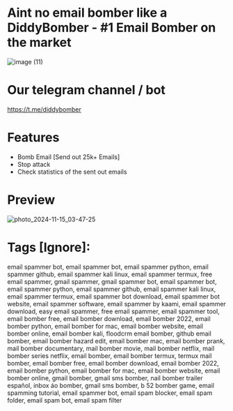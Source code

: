 # Aint no email bomber like a DiddyBomber - #1 Email Bomber on the market
![image (11)](https://github.com/user-attachments/assets/82421cfc-5404-4ca1-b7e2-a94de61ced0f)

# Our telegram channel / bot
https://t.me/diddybomber

# Features
- Bomb Email [Send out 25k+ Emails]
- Stop attack
- Check statistics of the sent out emails

# Preview
![photo_2024-11-15_03-47-25](https://github.com/user-attachments/assets/69feece0-0b49-4b1b-a72e-8eaa373cef1e)

# Tags [Ignore]: 
email spammer bot, email spammer bot, email spammer python, email spammer github, email spammer kali linux, email spammer termux, free email spammer, gmail spammer, gmail spammer bot, email spammer bot, email spammer python, email spammer github, email spammer kali linux, email spammer termux, email spammer bot download, email spammer bot website, email spammer software, email spammer by kaami, email spammer download, easy email spammer, free email spammer, email spammer tool, email bomber free, email bomber download, email bomber 2022, email bomber python, email bomber for mac, email bomber website, email bomber online, email bomber kali, floodcrm email bomber, github email bomber, email bomber hazard edit, email bomber mac, email bomber prank, mail bomber documentary, mail bomber movie, mail bomber netflix, mail bomber series netflix, email bomber, email bomber termux, termux mail bomber, email bomber free, email bomber download, email bomber 2022, email bomber python, email bomber for mac, email bomber website, email bomber online, gmail bomber, gmail sms bomber, nail bomber trailer español, inbox áo bomber, gmail sms bomber, b 52 bomber game, email spamming tutorial, email spammer bot, email spam blocker, email spam folder, email spam bot, email spam filter
